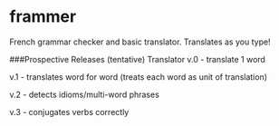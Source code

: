 frammer
=======

French grammar checker and basic translator.
Translates as you type!

###Prospective Releases (tentative)
Translator v.0 - translate 1 word

v.1 - translates word for word (treats each word as unit of translation)

v.2 - detects idioms/multi-word phrases

v.3 - conjugates verbs correctly
